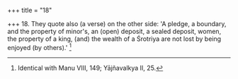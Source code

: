 +++
title = "18"

+++
18. They quote also (a verse) on the other side: 'A pledge, a boundary, and the property of minor's, an (open) deposit, a sealed deposit, women, the property of a king, (and) the wealth of a Śrotriya are not lost by being enjoyed (by others).' [^15] 


[^15]:  Identical with Manu VIII, 149; Yājñavalkya II, 25.

